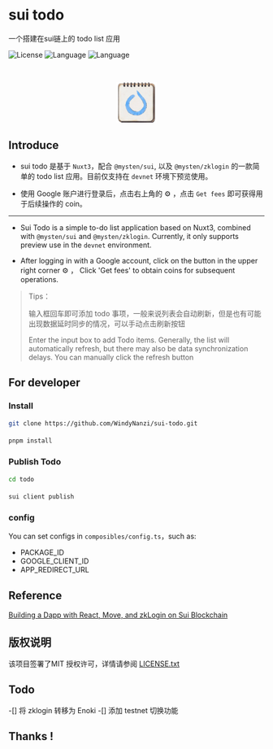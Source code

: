 # sui todo

一个搭建在sui链上的 todo list 应用

<!-- PROJECT SHIELDS -->
![License](https://img.shields.io/badge/license-MIT-yellow)
![Language](https://img.shields.io/badge/language-TS-blue)
![Language](https://img.shields.io/badge/language-SUI-lightblue)
<!-- PROJECT LOGO -->
<br />

<p align="center">
  <a href="https://github.com/WindyNanzi/sui-todo/">
    <img src="public/favicon.png" alt="Logo" width="80" height="80">
  </a>
</p>

## Introduce
- sui todo 是基于 `Nuxt3`，配合 `@mysten/sui`, 以及 `@mysten/zklogin` 的一款简单的 todo list 应用。目前仅支持在 `devnet` 环境下预览使用。

- 使用 Google 账户进行登录后，点击右上角的 ⚙ ，点击 `Get fees` 即可获得用于后续操作的 coin。
---
- Sui Todo is a simple to-do list application based on Nuxt3, combined with `@mysten/sui` and `@mysten/zklogin`. Currently, it only supports preview use in the `devnet` environment.

- After logging in with a Google account, click on the button in the upper right corner ⚙ ， Click 'Get fees' to obtain coins for subsequent operations.

> Tips：
>
> 输入框回车即可添加 todo 事项，一般来说列表会自动刷新，但是也有可能出现数据延时同步的情况，可以手动点击刷新按钮
>
> Enter the input box to add Todo items. Generally, the list will automatically refresh, but there may also be data synchronization delays. You can manually click the refresh button

## For developer
### Install
```sh
git clone https://github.com/WindyNanzi/sui-todo.git

pnpm install
```

### Publish Todo
```sh
cd todo

sui client publish
```

### config
You can set configs in `composibles/config.ts`，such as:
- PACKAGE_ID
- GOOGLE_CLIENT_ID
- APP_REDIRECT_URL

## Reference
[Building a Dapp with React, Move, and zkLogin on Sui Blockchain](https://dacade.org/communities/sui/challenges/19885730-fb83-477a-b95b-4ab265b61438/learning-modules/c9e21ff5-e7b3-4583-b21c-00c7176c10cc)


## 版权说明

该项目签署了MIT 授权许可，详情请参阅 [LICENSE.txt](/LICENSE.txt)

## Todo
-[] 将 zklogin 转移为 Enoki
-[] 添加 testnet 切换功能
 
## Thanks !
